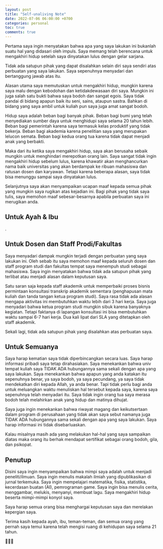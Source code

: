 ```yaml
---
layout: post
title: "Self-unaliving Note"
date: 2022-07-06 06:00:00 +0700
categories: personal
toc: true
comments: true
---
```

Pertama saya ingin menyatakan bahwa apa yang saya lakukan ini bukanlah suatu hal yang didasari oleh impuls. Saya memang telah berencana untuk mengakhiri hidup setelah saya dinyatakan lulus dengan gelar sarjana.

Tidak ada satupun pihak yang dapat disalahkan selain diri saya sendiri atas perbuatan yang saya lakukan. Saya sepenuhnya menyadari dan bertanggung jawab atas itu.

Alasan utama saya memutuskan untuk mengakhiri hidup, mungkin karena saya malu dengan kebodohan dan ketidakdewasaan diri saya. Mungkin ini juga salah satu bukti bahwa saya bodoh dan sangat egois. Saya tidak pandai di bidang apapun baik itu seni, sains, ataupun sastra. Bahkan di bidang yang saya ambil untuk kuliah pun saya juga amat sangat bodoh.

Hidup saya adalah beban bagi banyak pihak. Beban bagi bumi yang telah menyediakan sumber daya untuk menghidupi saya selama 20 tahun lebih. Beban bagi pemerintah karena saya termasuk kelas produktif yang tidak bekerja. Beban bagi akademia karena penelitian saya yang merupakan lelucon semata. Beban bagi kedua orang tua karena tidak dapat menjadi anak yang berbakti.

Maka dari itu ketika saya mengakhiri hidup, saya akan berusaha sebaik mungkin untuk menghindari merepotkan orang lain. Saya sangat tidak ingin mengakhiri hidup sebelum lulus, karena khawatir akan menghancurkan nama baik universitas yang akan berdampak ke ribuan mahasiswa dan ratusan dosen dan karyawan. Tetapi karena beberapa alasan, saya tidak bisa menunggu sampai saya dinyatakan lulus.

Selanjutnya saya akan menyampaikan ucapan maaf kepada semua pihak yang mungkin saya rugikan atas kejadian ini. Bagi pihak yang tidak saya tulis, saya memohon maaf sebesar-besarnya apabila perbuatan saya ini merugikan anda.

## Untuk Ayah & Ibu
.

## Untuk Dosen dan Staff Prodi/Fakultas
Saya menyadari dampak mungkin terjadi dengan perbuatan yang saya lakukan ini. Oleh sebab itu saya memohon maaf kepada seluruh dosen dan staff program studi dan fakultas tempat saya menempuh studi sebagai mahasiswa. Saya ingin menyatakan bahwa tidak ada satupun pihak yang terlibat atau menjadi alasan dalam keputusan saya.

Satu saran saja kepada staff akademik untuk memperbaiki proses bisnis permintaan konsultasi transkrip akademik sementara (penghapusan mata kuliah dan tanda tangan ketua program studi). Saya rasa tidak ada alasan mengapa aktivitas ini membutuhkan waktu lebih dari 3 hari kerja. Saya juga menyadari bahwa ketua program studi mungkin sibuk karena banyaknya kegiatan. Tetapi faktanya di lapangan konsultasi ini bisa membutuhkan waktu sampai 6-7 hari kerja. Dua kali lipat dari SLA yang ditetapkan oleh staff akademik.

Sekali lagi, tidak ada satupun pihak yang disalahkan atas perbuatan saya.

## Untuk Semuanya
Saya harap kematian saya tidak diperbincangkan secara luas. Saya harap informasi pribadi saya tetap dirahasiakan. Saya menekankan bahwa univ tempat kuliah saya TIDAK ADA hubungannya sama sekali dengan apa yang saya lakukan. Saya menekankan bahwa apapun yang anda katakan itu sepenuhnya benar, ya saya bodoh, ya saya pecundang, ya saya tidak mendekatkan diri kepada Allah, ya anda benar. Tapi tidak perlu bagi anda untuk meluangkan waktu menuliskan hal tersebut kepada saya, karena saya sepenuhnya telah menyadari itu. Saya tidak ingin orang tua saya merasa bodoh telah melahirkan anak yang hidup dan matinya dihujat.

Saya juga ingin menekankan bahwa riwayat magang dan keikutsertaan dalam program di perusahaan yang tidak akan saya sebut namanya juga TIDAK ADA hubungannya sama sekali dengan apa yang saya lakukan. Saya harap informasi ini tidak disebarluaskan.

Kalau misalnya masih ada yang melakukan hal-hal yang saya sampaikan diatas maka orang itu berhak mendapat sertifikat sebagai orang bodoh, gila, dan psikopat.

## Penutup
Disini saya ingin menyampaikan bahwa mimpi saya adalah untuk menjadi peneliti/ilmuan. Saya ingin menulis makalah ilmiah yang dipublikasikan di jurnal terkemuka. Saya ingin mempelajari matematika, fisika, statistika, kecerdasan buatan (AI), pemrograman game. Saya ingin bisa menulis cerita, menggambar, melukis, menyanyi, membuat lagu. Saya mengakhiri hidup beserta mimpi-mimpi konyol saya.

Saya harap semua orang bisa menghargai keputusan saya dan merelakan kepergian saya.

Terima kasih kepada ayah, ibu, teman-teman, dan semua orang yang pernah saya temui karena telah mengisi ruang di kehidupan saya selama 21 tahun.

👋👋👋